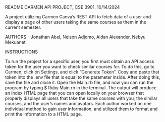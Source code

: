 README CARMEN API PROJECT, CSE 3901, 10/14/2024

A project utilizing Carmen Canva’s REST API to fetch data of a user and display a page of other users taking the same courses as them in the current semester.

AUTHORS - Jonathan Abel, Nelson Adjomo, Aidan Alexander, Nebyu Mekuanet

INSTRUCTIONS

To run the project for a specific user, you first must obtain an API access token for the user you want to check similar courses for. To do this, go to Carmen, click on Settings, and click “Generate Token”. Copy and paste that token into the .env file that is equal to the parameter inside. After doing this, save the file and close it. Open the Main.rb file, and now you can run the program by typing $ Ruby Main.rb in the terminal. The output will produce an index HTML page that you can open locally on your browser that properly displays all users that take the same courses with you, the similar courses, and the user’s names and avatars. Each author worked on one individual method to gain user information, and utilized them to format and print the information to a HTML page.
